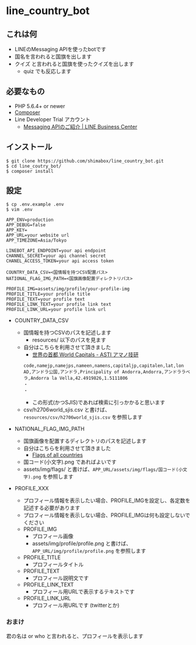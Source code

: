# line_country_bot

## これは何

- LINEのMessaging APIを使ったbotです
- 国名を言われると国旗を出します
- クイズ と言われると国旗を使ったクイズを出します
  - quiz でも反応します

## 必要なもの

- PHP 5.6.4+ or newer
- [Composer](https://getcomposer.org)
- Line Developer Trial アカウント
  - [Messaging APIのご紹介 | LINE Business Center](https://business.line.me/ja/services/bot "Messaging APIのご紹介 | LINE Business Center")

## インストール

```
$ git clone https://github.com/shimabox/line_country_bot.git
$ cd line_coutry_bot/
$ composer install
```

## 設定

```
$ cp .env.example .env
$ vim .env
```

```
APP_ENV=production
APP_DEBUG=false
APP_KEY=
APP_URL=your website url
APP_TIMEZONE=Asia/Tokyo

LINEBOT_API_ENDPOINT=your api endpoint
CHANNEL_SECRET=your api channel secret
CHANEL_ACCESS_TOKEN=your api access token

COUNTRY_DATA_CSV=<国情報を持つCSV配置パス>
NATIONAL_FLAG_IMG_PATH=<国旗画像配置ディレクトリパス>

PROFILE_IMG=assets/img/profile/your-profile-img
PROFILE_TITLE=your profile title
PROFILE_TEXT=your profile text
PROFILE_LINK_TEXT=your profile link text
PROFILE_LINK_URL=your profile link url
```

- COUNTRY_DATA_CSV
  - 国情報を持つCSVのパスを記述します
    - resources/ 以下のパスを見ます
  - 自分はこちらを利用させて頂きました
    - [世界の首都 World Capitals - ASTI アマノ技研](http://www.amano-tec.com/download/world.html "世界の首都 World Capitals - ASTI アマノ技研")
    ```
    code,namejp,namejps,nameen,namens,capitaljp,capitalen,lat,lon
    AD,アンドラ公国,アンドラ,Principality of Andorra,Andorra,アンドララベラ,Andorra la Vella,42.4919826,1.5111806
    ・
    ・
    ```
    - この形式(かつSJIS)であれば検索に引っかかると思います
  - csv/h2706world_sjis.csv と書けば、``` resources/csv/h2706world_sjis.csv ``` を参照します

- NATIONAL_FLAG_IMG_PATH
  - 国旗画像を配置するディレクトリのパスを記述します
  - 自分はこちらを利用させて頂きました
    - [Flags of all countries](http://flagpedia.net/ "Flags of all countries")
  - 国コード(小文字).png であればよいです
  - assets/img/flags/ と書けば、``` APP_URL/assets/img/flags/国コード(小文字).png ``` を参照します

- PROFILE_XXX
  - プロフィール情報を表示したい場合、PROFILE_IMGを設定し、各定数を記述する必要があります
  - プロフィール情報を表示しない場合、PROFILE_IMGは何も設定しないでください
  - PROFILE_IMG
    - プロフィール画像
    - assets/img/profile/profile.png と書けば、``` APP_URL/img/profile/profile.png ``` を参照します
  - PROFILE_TITLE
    - プロフィールタイトル
  - PROFILE_TEXT
    - プロフィール説明文です
  - PROFILE_LINK_TEXT
    - プロフィール用URLで表示するテキストです
  - PROFILE_LINK_URL
    - プロフィール用URLです (twitterとか)

### おまけ

君の名は or who と言われると、プロフィールを表示します

